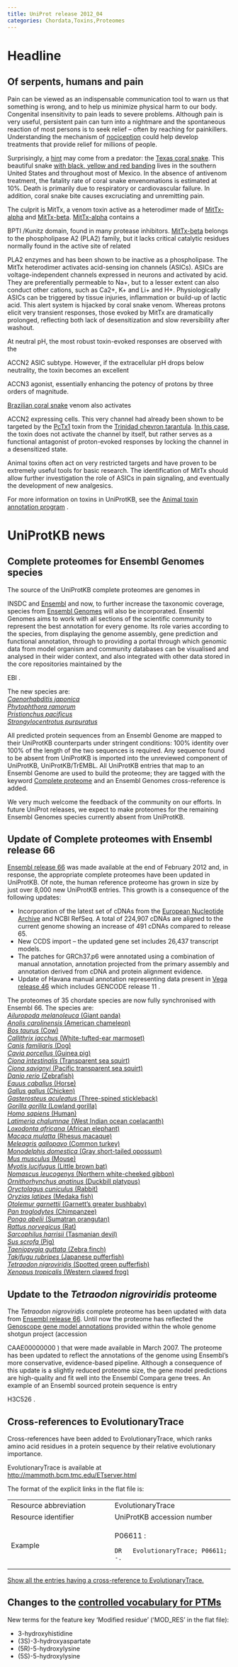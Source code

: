 ```yaml
---
title: UniProt release 2012_04
categories: Chordata,Toxins,Proteomes
---
```


# Headline

## Of serpents, humans and pain

Pain can be viewed as an indispensable communication tool to warn us that something is wrong, and to help us minimize physical harm to our body. Congenital insensitivity to pain leads to severe problems. Although pain is very useful, persistent pain can turn into a nightmare and the spontaneous reaction of most persons is to seek relief – often by reaching for painkillers. Understanding the mechanism of [nociception](http://medical-dictionary.thefreedictionary.com/nociception) could help develop treatments that provide relief for millions of people.

Surprisingly, a [hint](http://www.ncbi.nlm.nih.gov/pubmed/22094702) may come from a predator: the [Texas coral snake](http://www.uniprot.org/taxonomy/1114302 "_Micrurus tener tener_"). This beautiful snake [with black, yellow and red banding](http://upload.wikimedia.org/wikipedia/commons/c/cb/Micrurus_tener.jpg) lives in the southern United States and throughout most of Mexico. In the absence of antivenom treatment, the fatality rate of coral snake envenomations is estimated at 10%. Death is primarily due to respiratory or cardiovascular failure. In addition, coral snake bite causes excruciating and unremitting pain.

The culprit is MitTx, a venom toxin active as a heterodimer made of [MitTx-alpha](http://www.uniprot.org/uniprot/G9I929) and [MitTx-beta](http://www.uniprot.org/uniprot/G9I930). [MitTx-alpha](http://www.uniprot.org/uniprot/G9I929) contains a

BPTI /Kunitz domain, found in many protease inhibitors. [MitTx-beta](http://www.uniprot.org/uniprot/G9I930) belongs to the phospholipase A2 (PLA2) family, but it lacks critical catalytic residues normally found in the active site of related

PLA2 enzymes and has been shown to be inactive as a phospholipase. The MitTx heterodimer activates acid-sensing ion channels (ASICs). ASICs are voltage-independent channels expressed in neurons and activated by acid. They are preferentially permeable to Na+, but to a lesser extent can also conduct other cations, such as Ca2+, K+ and Li+ and H+. Physiologically ASICs can be triggered by tissue injuries, inflammation or build-up of lactic acid. This alert system is hijacked by coral snake venom. Whereas protons elicit very transient responses, those evoked by MitTx are dramatically prolonged, reflecting both lack of desensitization and slow reversibility after washout.

At neutral pH, the most robust toxin-evoked responses are observed with the

ACCN2 ASIC subtype. However, if the extracellular pH drops below neutrality, the toxin becomes an excellent

ACCN3 agonist, essentially enhancing the potency of protons by three orders of magnitude.

[Brazilian coral snake](http://www.uniprot.org/taxonomy/129461) venom also activates

ACCN2 expressing cells. This very channel had already been shown to be targeted by the [PcTx1](http://www.uniprot.org/uniprot/P60514) toxin from the [Trinidad chevron tarantula](http://www.uniprot.org/taxonomy/179874). [In this case](http://www.ncbi.nlm.nih.gov/pubmed/10829030), the toxin does not activate the channel by itself, but rather serves as a functional antagonist of proton-evoked responses by locking the channel in a desensitized state.

Animal toxins often act on very restricted targets and have proven to be extremely useful tools for basic research. The identification of MitTx should allow further investigation the role of ASICs in pain signaling, and eventually the development of new analgesics.

For more information on toxins in UniProtKB, see the [Animal toxin annotation program](http://www.uniprot.org/program/Toxins) .

# UniProtKB news

## Complete proteomes for Ensembl Genomes species

The source of the UniProtKB complete proteomes are genomes in

INSDC and [Ensembl](http://www.ensembl.org/index.html) and now, to further increase the taxonomic coverage, species from [Ensembl Genomes](http://www.ensemblgenomes.org/) will also be incorporated. Ensembl Genomes aims to work with all sections of the scientific community to represent the best annotation for every genome. Its role varies according to the species, from displaying the genome assembly, gene prediction and functional annotation, through to providing a portal through which genomic data from model organism and community databases can be visualised and analysed in their wider context, and also integrated with other data stored in the core repositories maintained by the

EBI .

The new species are:  
[*Caenorhabditis japonica*](http://metazoa.ensembl.org/Caenorhabditis_japonica/Info/Index)  
[*Phytophthora ramorum*](http://protists.ensembl.org/Phytophthora_ramorum/Info/Index/)  
[*Pristionchus pacificus*](http://metazoa.ensembl.org/Pristionchus_pacificus/Info/Index/)  
[*Strongylocentrotus purpuratus*](http://metazoa.ensembl.org/Strongylocentrotus_purpuratus/Info/Index)

All predicted protein sequences from an Ensembl Genome are mapped to their UniProtKB counterparts under stringent conditions: 100% identity over 100% of the length of the two sequences is required. Any sequence found to be absent from UniProtKB is imported into the unreviewed component of UniProtKB, UniProtKB/TrEMBL. All UniProtKB entries that map to an Ensembl Genome are used to build the proteome; they are tagged with the keyword [Complete proteome](http://www.uniprot.org/keywords/KW-0181) and an Ensembl Genomes cross-reference is added.

We very much welcome the feedback of the community on our efforts. In future UniProt releases, we expect to make proteomes for the remaining Ensembl Genomes species currently absent from UniProtKB.

## Update of Complete proteomes with Ensembl release 66

[Ensembl release 66](http://www.ensembl.org/info/website/news.html) was made available at the end of February 2012 and, in response, the appropriate complete proteomes have been updated in UniProtKB. Of note, the human reference proteome has grown in size by just over 8,000 new UniProtKB entries. This growth is a consequence of the following updates:

-   Incorporation of the latest set of cDNAs from the [European Nucleotide Archive](http://www.ebi.ac.uk/ena/) and NCBI RefSeq. A total of 224,907 cDNAs are aligned to the current genome showing an increase of 491 cDNAs compared to release 65.
-   New CCDS import – the updated gene set includes 26,437 transcript models.
-   The patches for GRCh37.p6 were annotated using a combination of manual annotation, annotation projected from the primary assembly and annotation derived from cDNA and protein alignment evidence.
-   Update of Havana manual annotation representing data present in [Vega release 46](http://vega.sanger.ac.uk/Homo_sapiens/Info/Index) which includes GENCODE release 11 .

The proteomes of 35 chordate species are now fully synchronised with Ensembl 66. The species are:  
[*Ailuropoda melanoleuca* (Giant panda)](http://www.uniprot.org/uniprot/?query=organism:9646+AND+keyword:KW-0181)  
[*Anolis carolinensis* (American chameleon)](http://www.uniprot.org/uniprot/?query=organism:28377+AND+keyword:KW-0181)  
[*Bos taurus* (Cow)](http://www.uniprot.org/uniprot/?query=organism:9913+AND+keyword:KW-0181)  
[*Callithrix jacchus* (White-tufted-ear marmoset)](http://www.uniprot.org/uniprot/?query=organism:9483+AND+keyword:KW-0181)  
[*Canis familiaris* (Dog)](http://www.uniprot.org/uniprot/?query=organism:9615+AND+keyword:KW-0181)  
[*Cavia porcellus* (Guinea pig)](http://www.uniprot.org/uniprot/?query=organism:10141+AND+keyword:KW-0181)  
[*Ciona intestinalis* (Transparent sea squirt)](http://www.uniprot.org/uniprot/?query=organism:7719+AND+keyword:KW-0181)  
[*Ciona savignyi* (Pacific transparent sea squirt)](http://www.uniprot.org/uniprot/?query=organism:51511+AND+keyword:KW-0181)  
[*Danio rerio* (Zebrafish)](http://www.uniprot.org/uniprot/?query=organism:7955+AND+keyword:KW-0181)  
[*Equus caballus* (Horse)](http://www.uniprot.org/uniprot/?query=organism:9796+AND+keyword:KW-0181)  
[*Gallus gallus* (Chicken)](http://www.uniprot.org/uniprot/?query=organism:9031+AND+keyword:KW-0181)  
[*Gasterosteus aculeatus* (Three-spined stickleback)](http://www.uniprot.org/uniprot/?query=organism:69293+AND+keyword:KW-0181)  
[*Gorilla gorilla* (Lowland gorilla)](http://www.uniprot.org/uniprot/?query=organism:9595+AND+keyword:KW-0181)  
[*Homo sapiens* (Human)](http://www.uniprot.org/uniprot/?query=organism:9606+AND+keyword:KW-0181)  
[*Latimeria chalumnae* (West Indian ocean coelacanth)](http://www.uniprot.org/uniprot/?query=organism:7897+AND+keyword:KW-0181)  
[*Loxodonta africana* (African elephant)](http://www.uniprot.org/uniprot/?query=organism:9785+AND+keyword:KW-0181)  
[*Macaca mulatta* (Rhesus macaque)](http://www.uniprot.org/uniprot/?query=organism:9544+AND+keyword:KW-0181)  
[*Meleagris gallopavo* (Common turkey)](http://www.uniprot.org/uniprot/?query=organism:9103+AND+keyword:KW-0181)  
[*Monodelphis domestica* (Gray short-tailed opossum)](http://www.uniprot.org/uniprot/?query=organism:13616+AND+keyword:KW-0181)  
[*Mus musculus* (Mouse)](http://www.uniprot.org/uniprot/?query=organism:10090+AND+keyword:KW-0181)  
[*Myotis lucifugus* (Little brown bat)](http://www.uniprot.org/uniprot/?query=organism:59463+AND+keyword:KW-0181)  
[*Nomascus leucogenys* (Northern white-cheeked gibbon)](http://www.uniprot.org/uniprot/?query=organism:61853+AND+keyword:KW-0181)  
[*Ornithorhynchus anatinus* (Duckbill platypus)](http://www.uniprot.org/uniprot/?query=organism:9258+AND+keyword:KW-0181)  
[*Oryctolagus cuniculus* (Rabbit)](http://www.uniprot.org/uniprot/?query=organism:9986+AND+keyword:KW-0181)  
[*Oryzias latipes* (Medaka fish)](http://www.uniprot.org/uniprot/?query=organism:8090+AND+keyword:KW-0181)  
[*Otolemur garnettii* (Garnett’s greater bushbaby)](http://www.uniprot.org/uniprot/?query=organism:30611+AND+keyword:KW-0181)  
[*Pan troglodytes* (Chimpanzee)](http://www.uniprot.org/uniprot/?query=organism:9598+AND+keyword:KW-0181)  
[*Pongo abelii* (Sumatran orangutan)](http://www.uniprot.org/uniprot/?query=organism:9601+AND+keyword:KW-0181)  
[*Rattus norvegicus* (Rat)](http://www.uniprot.org/uniprot/?query=organism:10116+AND+keyword:KW-0181)  
[*Sarcophilus harrisii* (Tasmanian devil)](http://www.uniprot.org/uniprot/?query=organism:9305+AND+keyword:KW-0181)  
[*Sus scrofa* (Pig)](http://www.uniprot.org/uniprot/?query=organism:9823+AND+keyword:KW-0181)  
[*Taeniopygia guttata* (Zebra finch)](http://www.uniprot.org/uniprot/?query=organism:59729+AND+keyword:KW-0181)  
[*Takifugu rubripes* (Japanese pufferfish)](http://www.uniprot.org/uniprot/?query=organism:31033+AND+keyword:KW-0181)  
[*Tetraodon nigroviridis* (Spotted green pufferfish)](http://www.uniprot.org/uniprot/?query=organism:99883+AND+keyword:KW-0181)  
[*Xenopus tropicalis* (Western clawed frog)](http://www.uniprot.org/uniprot/?query=organism:8364+AND+keyword:KW-0181)

## Update to the *Tetraodon nigroviridis* proteome

The *Tetraodon nigroviridis* complete proteome has been updated with data from [Ensembl release 66](http://www.ensembl.org/Tetraodon_nigroviridis/Info/Index). Until now the proteome has reflected the [Genoscope gene model annotations](http://www.genoscope.cns.fr/externe/tetranew/) provided within the whole genome shotgun project (accession

CAAE00000000 ) that were made available in March 2007. The proteome has been updated to reflect the annotations of the genome using Ensembl’s more conservative, evidence-based pipeline. Although a consequence of this update is a slightly reduced proteome size, the gene model predictions are high-quality and fit well into the Ensembl Compara gene trees. An example of an Ensembl sourced protein sequence is entry

H3C526 .

## Cross-references to EvolutionaryTrace

Cross-references have been added to EvolutionaryTrace, which ranks amino acid residues in a protein sequence by their relative evolutionary importance.

EvolutionaryTrace is available at <http://mammoth.bcm.tmc.edu/ETserver.html>

The format of the explicit links in the flat file is:

<table><colgroup><col style="width: 46%" /><col style="width: 53%" /></colgroup><tbody><tr class="odd"><td>Resource abbreviation</td><td>EvolutionaryTrace</td></tr><tr class="even"><td>Resource identifier</td><td>UniProtKB accession number</td></tr><tr class="odd"><td>Example</td><td><p>P06611 :</p><pre><code>DR   EvolutionaryTrace; P06611; -.</code></pre></td></tr></tbody></table>

[Show all the entries having a cross-reference to EvolutionaryTrace.](http://www.uniprot.org/uniprot/?query=database:evolutionarytrace)

## Changes to the [controlled vocabulary for PTMs](https://ftp.uniprot.org/pub/databases/uniprot/current_release/knowledgebase/complete/docs/ptmlist)

New terms for the feature key ‘Modified residue’ (‘MOD\_RES’ in the flat file):

-   3-hydroxyhistidine
-   (3S)-3-hydroxyaspartate
-   (5R)-5-hydroxylysine
-   (5S)-5-hydroxylysine
